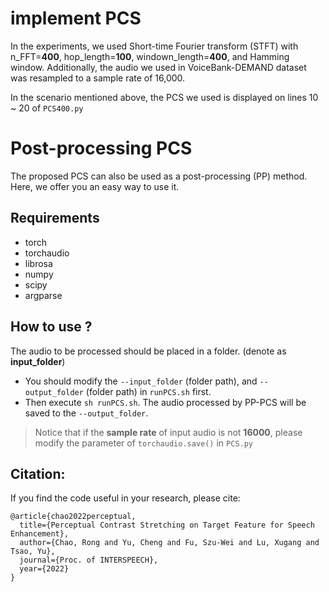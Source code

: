 # implement PCS
In the experiments, we used Short-time Fourier transform (STFT) with n_FFT=**400**, hop_length=**100**, windown_length=**400**, and Hamming window. 
Additionally, the audio we used in VoiceBank-DEMAND dataset was resampled to a sample rate of 16,000.
  
In the scenario mentioned above, the PCS we used is displayed on lines 10 ~ 20 of `PCS400.py`

# Post-processing PCS

The proposed PCS can also be used as a post-processing (PP) method.  
Here, we offer you an easy way to use it.  

## Requirements
- torch
- torchaudio
- librosa
- numpy
- scipy
- argparse

## How to use ?
The audio to be processed should be placed in a folder. (denote as **input_folder**)  
- You should modify the `--input_folder` (folder path), and `--output_folder` (folder path) in `runPCS.sh` first.
- Then execute `sh runPCS.sh`. The audio processed by PP-PCS will be saved to the `--output_folder`.
  
> Notice that if the **sample rate** of input audio is not **16000**, please modify the parameter of `torchaudio.save()` in `PCS.py`


## Citation:
If you find the code useful in your research, please cite:  
```
@article{chao2022perceptual,  
  title={Perceptual Contrast Stretching on Target Feature for Speech Enhancement},
  author={Chao, Rong and Yu, Cheng and Fu, Szu-Wei and Lu, Xugang and Tsao, Yu},
  journal={Proc. of INTERSPEECH},
  year={2022}
}
```
